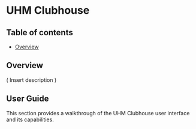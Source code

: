 # UHM Clubhouse

## Table of contents

* [Overview](#overview)

## Overview 
( Insert description )

## User Guide
This section provides a walkthrough of the UHM Clubhouse user interface and its capabilities.

